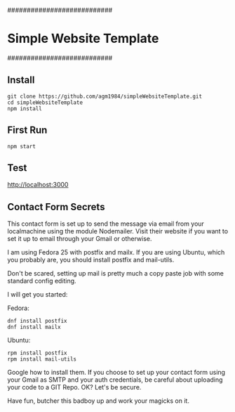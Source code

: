 ###########################
# Simple Website Template #
###########################

## Install
```
git clone https://github.com/agm1984/simpleWebsiteTemplate.git
cd simpleWebsiteTemplate
npm install
```

## First Run
```
npm start
```

## Test
<http://localhost:3000>

## Contact Form Secrets
This contact form is set up to send the message via email from your localmachine using the module Nodemailer. Visit their website if you want to set it up to email through your Gmail or otherwise.

I am using Fedora 25 with postfix and mailx. If you are using Ubuntu, which you probably are, you should install postfix and mail-utils.

Don't be scared, setting up mail is pretty much a copy paste job with some standard config editing.

I will get you started:

Fedora:
```
dnf install postfix
dnf install mailx
```

Ubuntu:
```
rpm install postfix
rpm install mail-utils
```

Google how to install them. If you choose to set up your contact form using your Gmail as SMTP and your auth credentials, be careful about uploading your code to a GIT Repo. OK? Let's be secure.

Have fun, butcher this badboy up and work your magicks on it.
